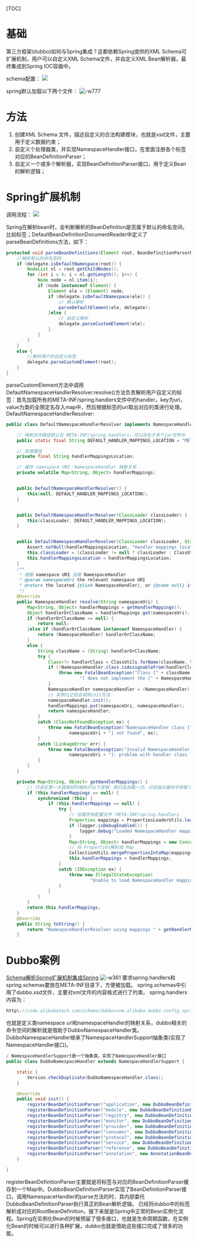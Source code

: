 [TOC]

# 基础
第三方框架(dubbo)如何与Spring集成？这都依赖Spring提供的XML Schema可扩展机制，用户可以自定义XML Schema文件，并自定义XML Bean解析器，最终集成到Spring IOC容器中。

schema配置：
![](media/15645651080651.jpg)

spring默认加载以下两个文件：
![-w777](media/15645651611264.jpg)


# 方法
1. 创建XML Schema 文件，描述自定义的合法构建模块，也就是xsd文件，主要用于定义数据约束；
2. 自定义个处理器类，并实现NamespaceHandler接口，在里面注册各个标签对应的BeanDefinitionParser；
3. 自定义一个或多个解析器，实现BeanDefinitionParser接口，用于定义Bean的解析逻辑；

# Spring扩展机制
调用流程：
![](media/15645652195510.jpg)

Spring在解析bean时，会判断解析的BeanDefinition是否属于默认的命名空间，比如<bean>标签；DefaultBeanDefinitionDocumentReader中定义了parseBeanDefinitions方法，如下：
```java
protected void parseBeanDefinitions(Element root, BeanDefinitionParserDelegate delegate) {
    //解析默认的命名空间
    if (delegate.isDefaultNamespace(root)) {
        NodeList nl = root.getChildNodes();
        for (int i = 0; i < nl.getLength(); i++) {
            Node node = nl.item(i);
            if (node instanceof Element) {
                Element ele = (Element) node;
                if (delegate.isDefaultNamespace(ele)) {
                    // 默认解析
                    parseDefaultElement(ele, delegate);
                }else {
                    // 自定义解析
                    delegate.parseCustomElement(ele);
                }
            }
        }
    }
    else {
        //解析用户的自定义标签
        delegate.parseCustomElement(root);
    }
}
```
parseCustomElement方法中调用DefaultNamespaceHandlerResolver.resolve()方法负责解析用户自定义的标签：首先加载所有的META-INF/spring.handlers文件中的handler，key为uri，value为类的全限定名存入map中，然后根据标签的uri取出对应的类进行处理。
DefaultNamespaceHandlerResolver:
```java
public class DefaultNamespaceHandlerResolver implements NamespaceHandlerResolver {

    // 映射文件路径默认在 META-INF/spring.handlers，可以存在于多个jar文件中
    public static final String DEFAULT_HANDLER_MAPPINGS_LOCATION = "META-INF/spring.handlers";

    // 资源路径
    private final String handlerMappingsLocation;

    // 缓存 namespace URI：NamespaceHandler 映射关系
    private volatile Map<String, Object> handlerMappings;


    public DefaultNamespaceHandlerResolver() {
        this(null, DEFAULT_HANDLER_MAPPINGS_LOCATION);
    }


    public DefaultNamespaceHandlerResolver(ClassLoader classLoader) {
        this(classLoader, DEFAULT_HANDLER_MAPPINGS_LOCATION);
    }


    public DefaultNamespaceHandlerResolver(ClassLoader classLoader, String handlerMappingsLocation) {
        Assert.notNull(handlerMappingsLocation, "Handler mappings location must not be null");
        this.classLoader = (classLoader != null ? classLoader : ClassUtils.getDefaultClassLoader());
        this.handlerMappingsLocation = handlerMappingsLocation;
    }
    /**
     * 根据 namespace URI 加载 NamespaceHandler
     * @param namespaceUri the relevant namespace URI
     * @return the located {@link NamespaceHandler}, or {@code null} if none found
     */
    @Override
    public NamespaceHandler resolve(String namespaceUri) {
        Map<String, Object> handlerMappings = getHandlerMappings();
        Object handlerOrClassName = handlerMappings.get(namespaceUri);
        if (handlerOrClassName == null) {
            return null;
        }else if (handlerOrClassName instanceof NamespaceHandler) {
            return (NamespaceHandler) handlerOrClassName;
        }
        else {
            String className = (String) handlerOrClassName;
            try {
                Class<?> handlerClass = ClassUtils.forName(className, this.classLoader);
                if (!NamespaceHandler.class.isAssignableFrom(handlerClass)) {
                    throw new FatalBeanException("Class [" + className + "] for namespace [" + namespaceUri +
                            "] does not implement the [" + NamespaceHandler.class.getName() + "] interface");
                }
                NamespaceHandler namespaceHandler = (NamespaceHandler) BeanUtils.instantiateClass(handlerClass);
                // 实例化之后会调用init方法
                namespaceHandler.init();
                handlerMappings.put(namespaceUri, namespaceHandler);
                return namespaceHandler;
            }
            catch (ClassNotFoundException ex) {
                throw new FatalBeanException("NamespaceHandler class [" + className + "] for namespace [" +
                        namespaceUri + "] not found", ex);
            }
            catch (LinkageError err) {
                throw new FatalBeanException("Invalid NamespaceHandler class [" + className + "] for namespace [" +
                        namespaceUri + "]: problem with handler class file or dependent class", err);
            }
        }
    }

    private Map<String, Object> getHandlerMappings() {
        // 只会在第一次调用的时候执行以下逻辑，即只会加载一次，只会就从缓存中获取了
        if (this.handlerMappings == null) {
            synchronized (this) {
                if (this.handlerMappings == null) {
                    try {
                        // 加载所有配置文件：META-INF/spring.handlers
                        Properties mappings = PropertiesLoaderUtils.loadAllProperties(this.handlerMappingsLocation, this.classLoader);
                        if (logger.isDebugEnabled()) {
                            logger.debug("Loaded NamespaceHandler mappings: " + mappings);
                        }
                        Map<String, Object> handlerMappings = new ConcurrentHashMap<String, Object>(mappings.size());
                        // 将 Properties解析成 Map
                        CollectionUtils.mergePropertiesIntoMap(mappings, handlerMappings);
                        this.handlerMappings = handlerMappings;
                    }
                    catch (IOException ex) {
                        throw new IllegalStateException(
                                "Unable to load NamespaceHandler mappings from location [" + this.handlerMappingsLocation + "]", ex);
                    }
                }
            }
        }
        return this.handlerMappings;
    }
    @Override
    public String toString() {
        return "NamespaceHandlerResolver using mappings " + getHandlerMappings();
    }
```

# Dubbo案例
[Schema解析Spring扩展机制集成Spring](https://cloud.tencent.com/developer/article/1374498)
![-w361](media/15645642766408.jpg)
要求spring.handlers和spring.schemas要放在META-INF目录下，方便被加载。
spring.schemas中引用了dubbo.xsd文件，主要对xml文件的内容格式进行了约束。
spring.handlers内容为：
```java
http\://code.alibabatech.com/schema/dubbo=com.alibaba.dubbo.config.spring.schema.DubboNamespaceHandler
```
也就是定义类namespace url和namespaceHandler的映射关系，dubbo相关的命令空间的解析就是借助于DubboNamespaceHandler类。DubboNamespaceHandler继承了NamespaceHandlerSupport抽象类(实现了NamespaceHandler接口)。

```java
/ NamespaceHandlerSupport是一个抽象类，实现了NamespaceHandler接口
public class DubboNamespaceHandler extends NamespaceHandlerSupport {

    static {
        Version.checkDuplicate(DubboNamespaceHandler.class);
    }

    @Override
    public void init() {
        registerBeanDefinitionParser("application", new DubboBeanDefinitionParser(ApplicationConfig.class, true));
        registerBeanDefinitionParser("module", new DubboBeanDefinitionParser(ModuleConfig.class, true));
        registerBeanDefinitionParser("registry", new DubboBeanDefinitionParser(RegistryConfig.class, true));
        registerBeanDefinitionParser("monitor", new DubboBeanDefinitionParser(MonitorConfig.class, true));
        registerBeanDefinitionParser("provider", new DubboBeanDefinitionParser(ProviderConfig.class, true));
        registerBeanDefinitionParser("consumer", new DubboBeanDefinitionParser(ConsumerConfig.class, true));
        registerBeanDefinitionParser("protocol", new DubboBeanDefinitionParser(ProtocolConfig.class, true));
        registerBeanDefinitionParser("service", new DubboBeanDefinitionParser(ServiceBean.class, true));
        registerBeanDefinitionParser("reference", new DubboBeanDefinitionParser(ReferenceBean.class, false));
        registerBeanDefinitionParser("annotation", new AnnotationBeanDefinitionParser());
    }

}
```
registerBeanDefinitionParser主要就是将标签与对应的BeanDefinitionParser缓存到一个Map中。DubboBeanDefinitionParser实现了BeanDefinitionParser接口，调用NamespaceHandler的parse方法的时，其内部委托DubboBeanDefinitionParser执行真正的Bean解析逻辑。
已经将dubbo中的标签解析成对应的RootBeanDefinition，接下来就是Spring中正常的Bean实例化流程。Spring在实例化Bean的时候预留了很多接口，也就是生命周期函数，在实例化Bean的时候可以进行各种扩展，dubbo也就是借助这些接口完成了很多的功能。